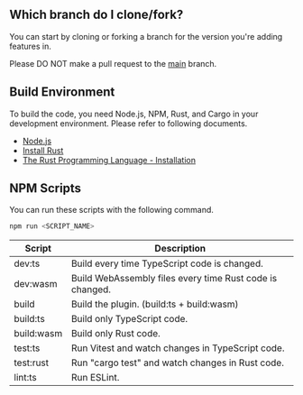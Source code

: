 ## Which branch do I clone/fork?
You can start by cloning or forking a branch for the version you're adding features in.

Please DO NOT make a pull request to the [main](https://github.com/decaplanet/formatto) branch.


## Build Environment
To build the code, you need Node.js, NPM, Rust, and Cargo in your development environment. Please refer to following documents.

- [Node.js](https://nodejs.org/en)
- [Install Rust](https://www.rust-lang.org/tools/install)
- [The Rust Programming Language - Installation](https://doc.rust-lang.org/book/ch01-01-installation.html)


## NPM Scripts
You can run these scripts with the following command.

```bash
npm run <SCRIPT_NAME>
```

| Script     | Description                                              |
| ---------- | -------------------------------------------------------- |
| dev:ts     | Build every time TypeScript code is changed.             |
| dev:wasm   | Build WebAssembly files every time Rust code is changed. |
| build      | Build the plugin. (build:ts + build:wasm)                |
| build:ts   | Build only TypeScript code.                              |
| build:wasm | Build only Rust code.                                    |
| test:ts    | Run Vitest and watch changes in TypeScript code.         |
| test:rust  | Run "cargo test" and watch changes in Rust code.         |
| lint:ts    | Run ESLint.                                              |